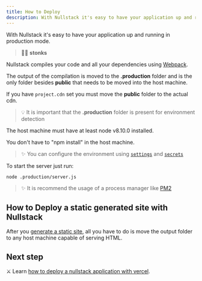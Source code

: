 ```yaml
---
title: How to Deploy
description: With Nullstack it's easy to have your application up and running in production mode
---
```


With Nullstack it's easy to have your application up and running in production mode.

> 🐱‍💻 **stonks**

Nullstack compiles your code and all your dependencies using [Webpack](https://webpack.js.org).

The output of the compilation is moved to the **.production** folder and is the only folder besides **public** that needs to be moved into the host machine.

If you have `project.cdn` set you must move the **public** folder to the actual cdn.

> 💡 It is important that the **.production** folder is present for environment detection

The host machine must have at least node v8.10.0 installed. 

You don't have to "npm install" in the host machine.

> ✨ You can configure the environment using [`settings`](/context-settings) and [`secrets`](/context-secrets)

To start the server just run:

```sh
node .production/server.js
```

> ✨ It is recommend the usage of a process manager like [PM2](https://pm2.keymetrics.io)

## How to Deploy a static generated site with Nullstack

After you [generate a static site](/static-site-generation), all you have to do is move the output folder to any host machine capable of serving HTML.

## Next step

⚔ Learn [how to deploy a nullstack application with vercel](/how-to-deploy-to-vercel).